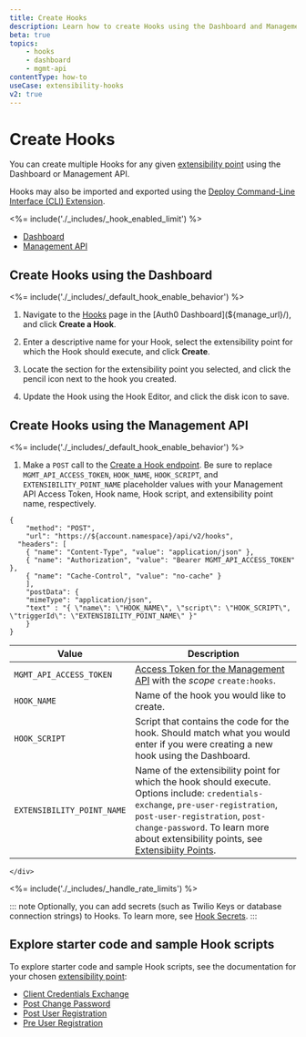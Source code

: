 ```yaml
---
title: Create Hooks
description: Learn how to create Hooks using the Dashboard and Management API. Hooks may also be imported and exported using the Auth0 Deploy Command-Line Interface (CLI) tool.
beta: true
topics:
    - hooks
    - dashboard
    - mgmt-api
contentType: how-to
useCase: extensibility-hooks
v2: true
---
```


# Create Hooks

You can create multiple Hooks for any given [extensibility point](/hooks/extensibility-points) using the Dashboard or Management API.

Hooks may also be imported and exported using the [Deploy Command-Line Interface (CLI) Extension](/extensions/deploy-cli).

<%= include('./_includes/_hook_enabled_limit') %>

<div class="code-picker">
  <div class="languages-bar">
    <ul>
      <li><a href="#dashboard" data-toggle="tab">Dashboard</a></li>
      <li><a href="#mgmt-api" data-toggle="tab">Management API</a></li>
    </ul>
  </div>
  <div class="tab-content">
    <div id="dashboard" class="tab-pane active">

## Create Hooks using the Dashboard

<%= include('./_includes/_default_hook_enable_behavior') %> 

1. Navigate to the [Hooks](${manage_url}/#/hooks) page in the [Auth0 Dashboard](${manage_url}/), and click **Create a Hook**.
2. Enter a descriptive name for your Hook, select the extensibility point for which the Hook should execute, and click **Create**.
3. Locate the section for the extensibility point you selected, and click the pencil icon next to the hook you created.
4. Update the Hook using the Hook Editor, and click the disk icon to save.

    </div>
    <div id="mgmt-api" class="tab-pane">

## Create Hooks using the Management API

<%= include('./_includes/_default_hook_enable_behavior') %> 

1. Make a `POST` call to the [Create a Hook endpoint](/api/management/v2/#!/Hooks/post_hooks). Be sure to replace `MGMT_API_ACCESS_TOKEN`, `HOOK_NAME`, `HOOK_SCRIPT`, and `EXTENSIBILITY_POINT_NAME` placeholder values with your Management API Access Token, Hook name, Hook script, and extensibility point name, respectively.

```har
{
	"method": "POST",
	"url": "https://${account.namespace}/api/v2/hooks",
  "headers": [
  	{ "name": "Content-Type", "value": "application/json" },
  	{ "name": "Authorization", "value": "Bearer MGMT_API_ACCESS_TOKEN" },
  	{ "name": "Cache-Control", "value": "no-cache" }
	],
	"postData": {
    "mimeType": "application/json",
    "text" : "{ \"name\": \"HOOK_NAME\", \"script\": \"HOOK_SCRIPT\", \"triggerId\": \"EXTENSIBILITY_POINT_NAME\" }"
	}
}
```

| **Value** | **Description** |
| - | - |
| `MGMT_API_ACCESS_TOKEN`  | [Access Token for the Management API](/api/management/v2/tokens) with the <dfn data-key="scope">scope</dfn> `create:hooks`. |
| `HOOK_NAME` | Name of the hook you would like to create. |
| `HOOK_SCRIPT` | Script that contains the code for the hook. Should match what you would enter if you were creating a new hook using the Dashboard. |
| `EXTENSIBILITY_POINT_NAME` | Name of the extensibility point for which the hook should execute. Options include: `credentials-exchange`, `pre-user-registration`, `post-user-registration`, `post-change-password`. To learn more about extensibility points, see [Extensibiity Points](/hooks/extensibility-points). |
    </div>
  </div>
</div>

<%= include('./_includes/_handle_rate_limits') %>

::: note
Optionally, you can add secrets (such as Twilio Keys or database connection strings) to Hooks. To learn more, see [Hook Secrets](/hooks/secrets).
:::

## Explore starter code and sample Hook scripts

To explore starter code and sample Hook scripts, see the documentation for your chosen [extensibility point](/hooks/extensibility-points):

* [Client Credentials Exchange](/hooks/extensibility-points/client-credentials-exchange)
* [Post Change Password](/hooks/extensibility-points/post-change-password)
* [Post User Registration](/hooks/extensibility-points/post-user-registration)
* [Pre User Registration](/hooks/extensibility-points/pre-user-registration)
